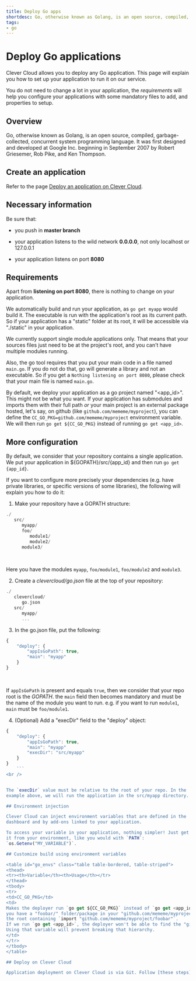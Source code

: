 ```yaml
---
title: Deploy Go apps
shortdesc: Go, otherwise known as Golang, is an open source, compiled, garbage-collected, concurrent system programming language.
tags:
- go
---
```


# Deploy Go applications

Clever Cloud allows you to deploy any Go application. This page will
explain you how to set up your application to run it on our service.

You do not need to change a lot in your application, the *requirements* will help you configure your applications with some mandatory files to add, and properties to setup.

## Overview

Go, otherwise known as Golang, is an open source, compiled, garbage-collected, concurrent system programming language. It was first designed and developed at Google Inc. beginning in September 2007 by Robert Griesemer, Rob Pike, and Ken Thompson.

## Create an application

Refer to the page [Deploy an application on Clever Cloud](/doc/clever-cloud-overview/add-application/).

## Necessary information

Be sure that:

* you push in <strong>master branch</strong>

* your application listens to the wild network <strong>0.0.0.0</strong>,
  not only localhost or 127.0.0.1

* your application listens on port <strong>8080</strong>

## Requirements

Apart from <strong>listening on port 8080</strong>, there is nothing to
change on your application.

We automatically build and run your application, as `go get myapp` would
build it. The executable is run with the application's root as its
current path. So if your application has a "static" folder at its root, it will be
accessible via "./static" in your application.

We currently support single module applications only. That means that
your sources files just need to be at the project's root, and you can't
have multiple modules running.

Also, the go tool requires that you put your main code in a file named `main.go`. If you
do not do that, go will generate a library and not an executable. So if you get a `Nothing
listening on port 8080`, please check that your main file is named `main.go`.

By default, we deploy your application as a go project named "<app_id>". This might not be
what you want. If your application has submodules and imports them with their full path *or* your main
project is an external package hosted, let's say, on github (like `github.com/mememe/myproject`),
you can define the `CC_GO_PKG=github.com/mememe/myproject` environment variable. We will
then run `go get ${CC_GO_PKG}` instead of running `go get <app_id>`.

## More configuration

By default, we consider that your repository contains a single
application. We put your application in ${GOPATH}/src/{app_id} and then
run `go get {app_id}`.

If you want to configure more precisely your dependencies (e.g. have
private libraries, or specific versions of some libraries), the
following will explain you how to do it:

1. Make your repository have a GOPATH structure:

``` haskell
./
   src/
      myapp/
      foo/
         module1/
         module2/
      module3/
```
<br />

Here you have the modules `myapp`, `foo/module1`, `foo/module2` and `module3`.

2. Create a *clevercloud/go.json* file at the top of your repository:

``` haskell
./
   clevercloud/
      go.json
   src/
      myapp/
      ...
```


3. In the go.json file, put the following:

```javascript
{
    "deploy": {
        "appIsGoPath": true,
        "main": "myapp"
    }
}
```
<br />

If `appIsGoPath` is present and equals `true`, then we consider that
your repo root is the *GOPATH*. the `main` field then becomes mandatory
and must be the name of the module you want to run. e.g. if you want
to run `module1`, `main` must be `foo/module1`.

4. (Optional) Add a "execDir" field to the "deploy" object:

```javascript
{
    "deploy": {
        "appIsGoPath": true,
        "main": "myapp"
        "execDir": "src/myapp"
    }
}
	```
<br />


The `execDir` value must be relative to the root of your repo. In the
example above, we will run the application in the src/myapp directory.

## Environment injection

Clever Cloud can inject environment variables that are defined in the
dashboard and by add-ons linked to your application.

To access your variable in your application, nothing simpler! Just get
it from your environment, like you would with `PATH`:
`os.Getenv("MY_VARIABLE")`.

## Customize build using environment variables

<table id="go_envs" class="table table-bordered, table-striped">
<thead>
<tr><th>Variable</th><th>Usage</th></tr>
</thead>
<tbody>
<tr>
<td>CC_GO_PKG</td>
<td>
Makes the deployer run `go get ${CC_GO_PKG}` instead of `go get <app_id>`. This helps if
you have a "foobar/" folder/package in your "github.com/mememe/myproject" repo and a "main.go" on
the root containing `import "github.com/mememe/myproject/foobar"`.
If we run `go get <app_id>`, the deployer won't be able to find the "github.com/mememe/myproject/foobar" package.
Using that variable will prevent breaking that hierarchy.
</td>
</tr>
</tbody>
</table>

## Deploy on Clever Cloud

Application deployment on Clever Cloud is via Git. Follow [these steps](/doc/clever-cloud-overview/add-application/) to deploy your application.
